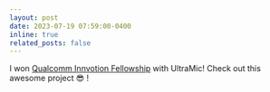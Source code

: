 ```yaml
---
layout: post
date: 2023-07-19 07:59:00-0400
inline: true
related_posts: false
---
```


I won [Qualcomm Innvotion Fellowship](https://www.qualcomm.com/research/university-relations/innovation-fellowship/2023-north-america) with UltraMic! Check out this awesome project :sunglasses: !
